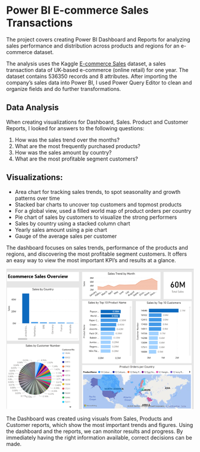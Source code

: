 # Power BI E-commerce Sales Transactions 

The project covers creating Power BI Dashboard and Reports for analyzing sales performance and distribution across products and regions for an e-commerce dataset. 

The analysis uses the Kaggle [E-commerce Sales](https://www.kaggle.com/datasets/gabrielramos87/an-online-shop-business/data) dataset, a sales transaction data of UK-based e-commerce (online retail) for one year. The dataset contains 536350 records and 8 attributes. After importing the company’s sales data into Power BI, I used Power Query Editor to clean and organize fields and do further transformations.

## Data Analysis
When creating visualizations for Dashboard, Sales. Product and Customer Reports, I looked for answers to the following questions:

1. How was the sales trend over the months?
2. What are the most frequently purchased products?
3. How was the sales amount by country?
4. What are the most profitable segment customers?

## Visualizations:
-	Area chart for tracking sales trends, to spot seasonality and growth patterns over time
-	Stacked bar charts to uncover top customers and topmost products
-	For a global view, used a filled world map of product orders per country
-	Pie chart of sales by customers to visualize the strong performers
-	Sales by country  using a stacked column chart
-	Yearly sales amount using a pie chart
-	Gauge of the average sales per customer

The dashboard focuses on sales trends, performance of the products and regions, and discovering the most profitable segment customers. It offers an easy way to view the most important KPI’s and results at a glance.


![Dashboard](Dashboard.png)
<br/>


The Dashboard was created using visuals from Sales, Products and Customer reports, which show the most important trends and figures. Using the dashboard and the reports, we can monitor results and progress. By immediately having the right information available, correct decisions can be made.
